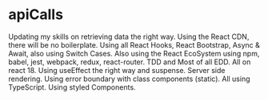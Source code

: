 # apiCalls
Updating my skills on retrieving data the right way. Using the React CDN, there will be no boilerplate. 
 Using all React Hooks, React Bootstrap, Async & Await, also using Switch Cases.
 Also using the React EcoSystem using npm, babel, jest, webpack, redux, react-router. TDD and Most of all EDD. All on react 18. Using useEffect the right way and suspense. Server side rendering. Using error boundary with class components (static). All using TypeScript. Using styled Components.